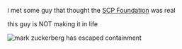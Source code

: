 i met some guy that thought the [SCP Foundation](https://scp-wiki.wikidot.com) was real

this guy is NOT making it in life

![mark zuckerberg has escaped containment](https://c.tenor.com/eCSi3qjMJkAAAAAd/mark-zuckerberg-scp.gif)
